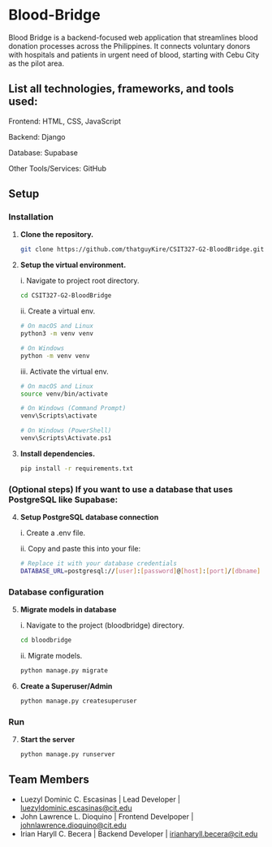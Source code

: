 # Blood-Bridge
Blood Bridge is a backend-focused web application that streamlines blood donation processes across the Philippines. It connects voluntary donors with hospitals and patients in urgent need of blood, starting with Cebu City as the pilot area.

## List all technologies, frameworks, and tools used:

Frontend: HTML, CSS, JavaScript

Backend: Django

Database: Supabase

Other Tools/Services: GitHub

## Setup

### Installation

1.  **Clone the repository.**

    ```bash
    git clone https://github.com/thatguyKire/CSIT327-G2-BloodBridge.git
    ```
2.  **Setup the virtual environment.**

    i. Navigate to project root directory.
    ```bash
    cd CSIT327-G2-BloodBridge
    ```
    ii. Create a virtual env.
    ```bash
    # On macOS and Linux
    python3 -m venv venv
    
    # On Windows
    python -m venv venv
    ```
    iii. Activate the virtual env.
    ```bash
    # On macOS and Linux
    source venv/bin/activate
    
    # On Windows (Command Prompt)
    venv\Scripts\activate
    
    # On Windows (PowerShell)
    venv\Scripts\Activate.ps1
    ```
3.  **Install dependencies.**
    ```bash
    pip install -r requirements.txt
    ```

### (Optional steps) If you want to use a database that uses PostgreSQL like Supabase:

4.  **Setup PostgreSQL database connection**
    
    i. Create a .env file.

    ii. Copy and paste this into your file:
    ```bash
    # Replace it with your database credentials
    DATABASE_URL=postgresql://[user]:[password]@[host]:[port]/[dbname]
    ```   

### Database configuration

5.  **Migrate models in database**
    
    i. Navigate to the project (bloodbridge) directory.
    ```bash
    cd bloodbridge
    ```
    ii. Migrate models.
    ```bash
    python manage.py migrate
    ```
6. **Create a Superuser/Admin**
   ```bash
   python manage.py createsuperuser
   ```

### Run

7. **Start the server**

   ```bash
   python manage.py runserver
   ```

## Team Members
- Luezyl Dominic C. Escasinas | Lead Developer | luezyldominic.escasinas@cit.edu
- John Lawrence L. Dioquino | Frontend Develpoper | johnlawrence.dioquino@cit.edu
- Irian Haryll C. Becera | Backend Developer |  irianharyll.becera@cit.edu

